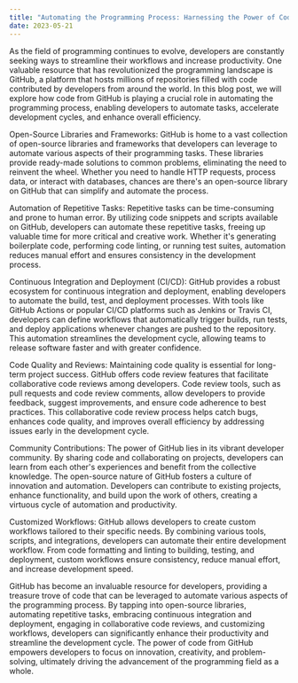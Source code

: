 ```yaml
---
title: "Automating the Programming Process: Harnessing the Power of Code from GitHub"
date: 2023-05-21
---
```

As the field of programming continues to evolve, developers are constantly seeking ways to streamline their workflows and increase productivity. One valuable resource that has revolutionized the programming landscape is GitHub, a platform that hosts millions of repositories filled with code contributed by developers from around the world. In this blog post, we will explore how code from GitHub is playing a crucial role in automating the programming process, enabling developers to automate tasks, accelerate development cycles, and enhance overall efficiency.

Open-Source Libraries and Frameworks:
GitHub is home to a vast collection of open-source libraries and frameworks that developers can leverage to automate various aspects of their programming tasks. These libraries provide ready-made solutions to common problems, eliminating the need to reinvent the wheel. Whether you need to handle HTTP requests, process data, or interact with databases, chances are there's an open-source library on GitHub that can simplify and automate the process.

Automation of Repetitive Tasks:
Repetitive tasks can be time-consuming and prone to human error. By utilizing code snippets and scripts available on GitHub, developers can automate these repetitive tasks, freeing up valuable time for more critical and creative work. Whether it's generating boilerplate code, performing code linting, or running test suites, automation reduces manual effort and ensures consistency in the development process.

Continuous Integration and Deployment (CI/CD):
GitHub provides a robust ecosystem for continuous integration and deployment, enabling developers to automate the build, test, and deployment processes. With tools like GitHub Actions or popular CI/CD platforms such as Jenkins or Travis CI, developers can define workflows that automatically trigger builds, run tests, and deploy applications whenever changes are pushed to the repository. This automation streamlines the development cycle, allowing teams to release software faster and with greater confidence.

Code Quality and Reviews:
Maintaining code quality is essential for long-term project success. GitHub offers code review features that facilitate collaborative code reviews among developers. Code review tools, such as pull requests and code review comments, allow developers to provide feedback, suggest improvements, and ensure code adherence to best practices. This collaborative code review process helps catch bugs, enhances code quality, and improves overall efficiency by addressing issues early in the development cycle.

Community Contributions:
The power of GitHub lies in its vibrant developer community. By sharing code and collaborating on projects, developers can learn from each other's experiences and benefit from the collective knowledge. The open-source nature of GitHub fosters a culture of innovation and automation. Developers can contribute to existing projects, enhance functionality, and build upon the work of others, creating a virtuous cycle of automation and productivity.

Customized Workflows:
GitHub allows developers to create custom workflows tailored to their specific needs. By combining various tools, scripts, and integrations, developers can automate their entire development workflow. From code formatting and linting to building, testing, and deployment, custom workflows ensure consistency, reduce manual effort, and increase development speed.

GitHub has become an invaluable resource for developers, providing a treasure trove of code that can be leveraged to automate various aspects of the programming process. By tapping into open-source libraries, automating repetitive tasks, embracing continuous integration and deployment, engaging in collaborative code reviews, and customizing workflows, developers can significantly enhance their productivity and streamline the development cycle. The power of code from GitHub empowers developers to focus on innovation, creativity, and problem-solving, ultimately driving the advancement of the programming field as a whole.